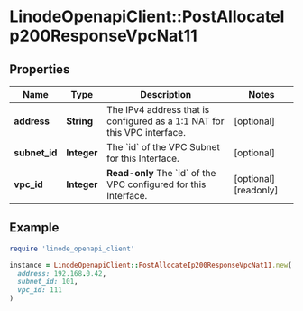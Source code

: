 # LinodeOpenapiClient::PostAllocateIp200ResponseVpcNat11

## Properties

| Name | Type | Description | Notes |
| ---- | ---- | ----------- | ----- |
| **address** | **String** | The IPv4 address that is configured as a 1:1 NAT for this VPC interface. | [optional] |
| **subnet_id** | **Integer** | The &#x60;id&#x60; of the VPC Subnet for this Interface. | [optional] |
| **vpc_id** | **Integer** | __Read-only__ The &#x60;id&#x60; of the VPC configured for this Interface. | [optional][readonly] |

## Example

```ruby
require 'linode_openapi_client'

instance = LinodeOpenapiClient::PostAllocateIp200ResponseVpcNat11.new(
  address: 192.168.0.42,
  subnet_id: 101,
  vpc_id: 111
)
```

